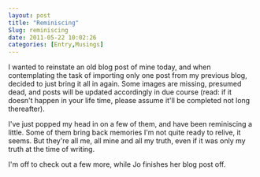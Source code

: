 ```yaml
---
layout: post
title: "Reminiscing"
Slug: reminiscing
date: 2011-05-22 10:02:26
categories: [Entry,Musings]
---
```

I wanted to reinstate an old blog post of mine today, and when contemplating the task of importing only one post from my previous blog, decided to just bring it all in again. Some images are missing, presumed dead, and posts will be updated accordingly in due course (read: if it doesn't happen in your life time, please assume it'll be completed not long thereafter).

I've just popped my head in on a few of them, and have been reminiscing a little. Some of them bring back memories I'm not quite ready to relive, it seems. But they're all me, all mine and all my truth, even if it was only my truth at the time of writing.

I'm off to check out a few more, while Jo finishes her blog post off.
